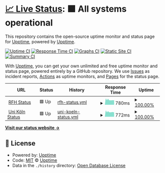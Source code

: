 # [📈 Live Status](https://demo.upptime.js.org): <!--live status--> **🟩 All systems operational**

This repository contains the open-source uptime monitor and status page for [Upptime](https://upptime.js.org), powered by [Upptime](https://github.com/upptime/upptime).

[![Uptime CI](https://github.com/niklasmtj/sciebo-check/workflows/Uptime%20CI/badge.svg)](https://github.com/niklasmtj/sciebo-check/actions?query=workflow%3A%22Uptime+CI%22)
[![Response Time CI](https://github.com/niklasmtj/sciebo-check/workflows/Response%20Time%20CI/badge.svg)](https://github.com/niklasmtj/sciebo-check/actions?query=workflow%3A%22Response+Time+CI%22)
[![Graphs CI](https://github.com/niklasmtj/sciebo-check/workflows/Graphs%20CI/badge.svg)](https://github.com/niklasmtj/sciebo-check/actions?query=workflow%3A%22Graphs+CI%22)
[![Static Site CI](https://github.com/niklasmtj/sciebo-check/workflows/Static%20Site%20CI/badge.svg)](https://github.com/niklasmtj/sciebo-check/actions?query=workflow%3A%22Static+Site+CI%22)
[![Summary CI](https://github.com/niklasmtj/sciebo-check/workflows/Summary%20CI/badge.svg)](https://github.com/niklasmtj/sciebo-check/actions?query=workflow%3A%22Summary+CI%22)

With [Upptime](https://upptime.js.org), you can get your own unlimited and free uptime monitor and status page, powered entirely by a GitHub repository. We use [Issues](https://github.com/upptime/upptime/issues) as incident reports, [Actions](https://github.com/niklasmtj/sciebo-check/actions) as uptime monitors, and [Pages](https://demo.upptime.js.org) for the status page.

<!--start: status pages-->
<!-- This summary is generated by Upptime (https://github.com/upptime/upptime) -->
<!-- Do not edit this manually, your changes will be overwritten -->
<!-- prettier-ignore -->
| URL | Status | History | Response Time | Uptime |
| --- | ------ | ------- | ------------- | ------ |
| <img alt="" src="https://favicons.githubusercontent.com/rfh-koeln.sciebo.de" height="13"> [RFH Status](https://rfh-koeln.sciebo.de/) | 🟩 Up | [rfh-status.yml](https://github.com/niklasmtj/sciebo-check/commits/HEAD/history/rfh-status.yml) | <details><summary><img alt="Response time graph" src="./graphs/rfh-status/response-time-week.png" height="20"> 780ms</summary><br><a href="https://niklasmtj.github.io/sciebo-check/history/rfh-status"><img alt="Response time 825" src="https://img.shields.io/endpoint?url=https%3A%2F%2Fraw.githubusercontent.com%2Fniklasmtj%2Fsciebo-check%2FHEAD%2Fapi%2Frfh-status%2Fresponse-time.json"></a><br><a href="https://niklasmtj.github.io/sciebo-check/history/rfh-status"><img alt="24-hour response time 723" src="https://img.shields.io/endpoint?url=https%3A%2F%2Fraw.githubusercontent.com%2Fniklasmtj%2Fsciebo-check%2FHEAD%2Fapi%2Frfh-status%2Fresponse-time-day.json"></a><br><a href="https://niklasmtj.github.io/sciebo-check/history/rfh-status"><img alt="7-day response time 780" src="https://img.shields.io/endpoint?url=https%3A%2F%2Fraw.githubusercontent.com%2Fniklasmtj%2Fsciebo-check%2FHEAD%2Fapi%2Frfh-status%2Fresponse-time-week.json"></a><br><a href="https://niklasmtj.github.io/sciebo-check/history/rfh-status"><img alt="30-day response time 851" src="https://img.shields.io/endpoint?url=https%3A%2F%2Fraw.githubusercontent.com%2Fniklasmtj%2Fsciebo-check%2FHEAD%2Fapi%2Frfh-status%2Fresponse-time-month.json"></a><br><a href="https://niklasmtj.github.io/sciebo-check/history/rfh-status"><img alt="1-year response time 825" src="https://img.shields.io/endpoint?url=https%3A%2F%2Fraw.githubusercontent.com%2Fniklasmtj%2Fsciebo-check%2FHEAD%2Fapi%2Frfh-status%2Fresponse-time-year.json"></a></details> | <details><summary><a href="https://niklasmtj.github.io/sciebo-check/history/rfh-status">100.00%</a></summary><a href="https://niklasmtj.github.io/sciebo-check/history/rfh-status"><img alt="All-time uptime 99.70%" src="https://img.shields.io/endpoint?url=https%3A%2F%2Fraw.githubusercontent.com%2Fniklasmtj%2Fsciebo-check%2FHEAD%2Fapi%2Frfh-status%2Fuptime.json"></a><br><a href="https://niklasmtj.github.io/sciebo-check/history/rfh-status"><img alt="24-hour uptime 100.00%" src="https://img.shields.io/endpoint?url=https%3A%2F%2Fraw.githubusercontent.com%2Fniklasmtj%2Fsciebo-check%2FHEAD%2Fapi%2Frfh-status%2Fuptime-day.json"></a><br><a href="https://niklasmtj.github.io/sciebo-check/history/rfh-status"><img alt="7-day uptime 100.00%" src="https://img.shields.io/endpoint?url=https%3A%2F%2Fraw.githubusercontent.com%2Fniklasmtj%2Fsciebo-check%2FHEAD%2Fapi%2Frfh-status%2Fuptime-week.json"></a><br><a href="https://niklasmtj.github.io/sciebo-check/history/rfh-status"><img alt="30-day uptime 100.00%" src="https://img.shields.io/endpoint?url=https%3A%2F%2Fraw.githubusercontent.com%2Fniklasmtj%2Fsciebo-check%2FHEAD%2Fapi%2Frfh-status%2Fuptime-month.json"></a><br><a href="https://niklasmtj.github.io/sciebo-check/history/rfh-status"><img alt="1-year uptime 99.70%" src="https://img.shields.io/endpoint?url=https%3A%2F%2Fraw.githubusercontent.com%2Fniklasmtj%2Fsciebo-check%2FHEAD%2Fapi%2Frfh-status%2Fuptime-year.json"></a></details>
| <img alt="" src="https://favicons.githubusercontent.com/uni-koeln.sciebo.de" height="13"> [Uni Köln Status](https://uni-koeln.sciebo.de/) | 🟩 Up | [uni-koeln-status.yml](https://github.com/niklasmtj/sciebo-check/commits/HEAD/history/uni-koeln-status.yml) | <details><summary><img alt="Response time graph" src="./graphs/uni-koeln-status/response-time-week.png" height="20"> 772ms</summary><br><a href="https://niklasmtj.github.io/sciebo-check/history/uni-koeln-status"><img alt="Response time 817" src="https://img.shields.io/endpoint?url=https%3A%2F%2Fraw.githubusercontent.com%2Fniklasmtj%2Fsciebo-check%2FHEAD%2Fapi%2Funi-koeln-status%2Fresponse-time.json"></a><br><a href="https://niklasmtj.github.io/sciebo-check/history/uni-koeln-status"><img alt="24-hour response time 700" src="https://img.shields.io/endpoint?url=https%3A%2F%2Fraw.githubusercontent.com%2Fniklasmtj%2Fsciebo-check%2FHEAD%2Fapi%2Funi-koeln-status%2Fresponse-time-day.json"></a><br><a href="https://niklasmtj.github.io/sciebo-check/history/uni-koeln-status"><img alt="7-day response time 772" src="https://img.shields.io/endpoint?url=https%3A%2F%2Fraw.githubusercontent.com%2Fniklasmtj%2Fsciebo-check%2FHEAD%2Fapi%2Funi-koeln-status%2Fresponse-time-week.json"></a><br><a href="https://niklasmtj.github.io/sciebo-check/history/uni-koeln-status"><img alt="30-day response time 825" src="https://img.shields.io/endpoint?url=https%3A%2F%2Fraw.githubusercontent.com%2Fniklasmtj%2Fsciebo-check%2FHEAD%2Fapi%2Funi-koeln-status%2Fresponse-time-month.json"></a><br><a href="https://niklasmtj.github.io/sciebo-check/history/uni-koeln-status"><img alt="1-year response time 817" src="https://img.shields.io/endpoint?url=https%3A%2F%2Fraw.githubusercontent.com%2Fniklasmtj%2Fsciebo-check%2FHEAD%2Fapi%2Funi-koeln-status%2Fresponse-time-year.json"></a></details> | <details><summary><a href="https://niklasmtj.github.io/sciebo-check/history/uni-koeln-status">100.00%</a></summary><a href="https://niklasmtj.github.io/sciebo-check/history/uni-koeln-status"><img alt="All-time uptime 99.70%" src="https://img.shields.io/endpoint?url=https%3A%2F%2Fraw.githubusercontent.com%2Fniklasmtj%2Fsciebo-check%2FHEAD%2Fapi%2Funi-koeln-status%2Fuptime.json"></a><br><a href="https://niklasmtj.github.io/sciebo-check/history/uni-koeln-status"><img alt="24-hour uptime 100.00%" src="https://img.shields.io/endpoint?url=https%3A%2F%2Fraw.githubusercontent.com%2Fniklasmtj%2Fsciebo-check%2FHEAD%2Fapi%2Funi-koeln-status%2Fuptime-day.json"></a><br><a href="https://niklasmtj.github.io/sciebo-check/history/uni-koeln-status"><img alt="7-day uptime 100.00%" src="https://img.shields.io/endpoint?url=https%3A%2F%2Fraw.githubusercontent.com%2Fniklasmtj%2Fsciebo-check%2FHEAD%2Fapi%2Funi-koeln-status%2Fuptime-week.json"></a><br><a href="https://niklasmtj.github.io/sciebo-check/history/uni-koeln-status"><img alt="30-day uptime 100.00%" src="https://img.shields.io/endpoint?url=https%3A%2F%2Fraw.githubusercontent.com%2Fniklasmtj%2Fsciebo-check%2FHEAD%2Fapi%2Funi-koeln-status%2Fuptime-month.json"></a><br><a href="https://niklasmtj.github.io/sciebo-check/history/uni-koeln-status"><img alt="1-year uptime 99.70%" src="https://img.shields.io/endpoint?url=https%3A%2F%2Fraw.githubusercontent.com%2Fniklasmtj%2Fsciebo-check%2FHEAD%2Fapi%2Funi-koeln-status%2Fuptime-year.json"></a></details>

<!--end: status pages-->

[**Visit our status website →**](https://demo.upptime.js.org)

## 📄 License

- Powered by: [Upptime](https://github.com/upptime/upptime)
- Code: [MIT](./LICENSE) © [Upptime](https://upptime.js.org)
- Data in the `./history` directory: [Open Database License](https://opendatacommons.org/licenses/odbl/1-0/)
